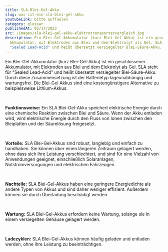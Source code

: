 ```yaml
---
title: SLA-Blei-Gel-Akku
slug: was-ist-ein-sla-blei-gel-akku
youtubeLink: bitte auffuelen
category: glossar
publishedAt: 02/17/2023
src: /images/sla-blei-gel-akku-elektrotransportervergleich.jpg
description: Ein Blei-Gel-Akkumulator (kurz Blei-Gel-Akku) ist ein geschlossener
  Akkumulator, mit Elektroden aus Blei und dem Elektrolyt als Gel. SLA steht für
  "Sealed Lead-Acid" und heißt übersetzt versiegelter Blei-Säure-Akku.
---
```

Ein Blei-Gel-Akkumulator (kurz Blei-Gel-Akku) ist ein geschlossener Akkumulator, mit Elektroden aus Blei und dem Elektrolyt als Gel. SLA steht für "Sealed Lead-Acid" und heißt übersetzt versiegelter Blei-Säure-Akku. Durch diese Zusammensetzung ist der Batterietyp lageunabhängig und wartungsfrei. Die Blei-Gel Akkus sind eine kostengünstigere Alternative zu beispielsweise Lithium-Akkus. 

<br />

**Funktionsweise:** Ein SLA Blei-Gel-Akku speichert elektrische Energie durch eine chemische Reaktion zwischen Blei und Säure. Wenn der Akku entladen wird, wird elektrische Energie durch den Fluss von Ionen zwischen den Bleiplatten und der Säurelösung freigesetzt.

<br />

**Vorteile:** SLA Blei-Gel-Akkus sind robust, langlebig und einfach zu handhaben. Sie können über einen längeren Zeitraum gelagert werden, ohne dass sich ihre Leistung verschlechtert, und sind für eine Vielzahl von Anwendungen geeignet, einschließlich Solaranlagen, Notstromversorgungen und elektrischen Fahrzeugen.

<br />

**Nachteile:** SLA Blei-Gel-Akkus haben eine geringere Energiedichte als andere Typen von Akkus und sind daher weniger effizient. Außerdem können sie durch Überladung beschädigt werden.

<br />

**Wartung:** SLA Blei-Gel-Akkus erfordern keine Wartung, solange sie in einem versiegelten Gehäuse gelagert werden.

<br />

**Ladezyklen:** SLA Blei-Gel-Akkus können häufig geladen und entladen werden, ohne ihre Leistung zu beeinträchtigen.
